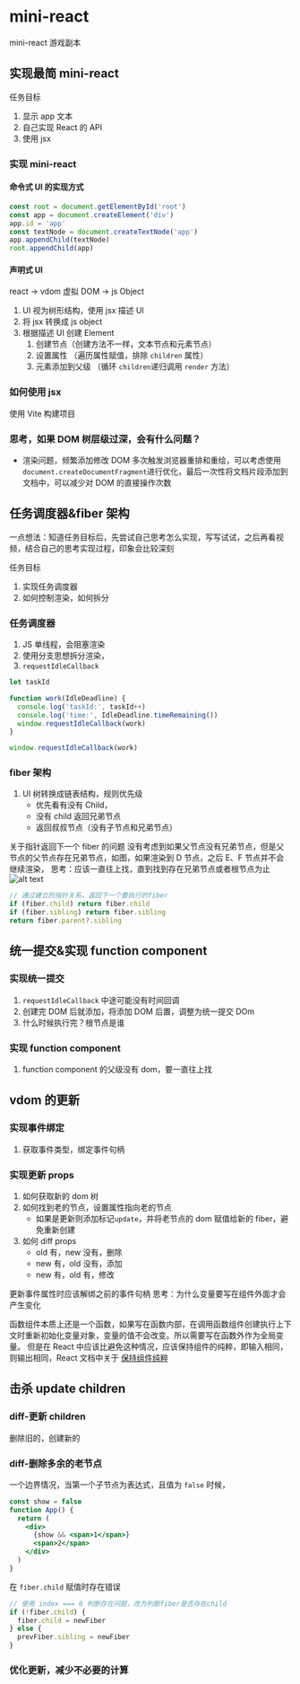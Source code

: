 # mini-react

mini-react 游戏副本

## 实现最简 mini-react

任务目标

1. 显示 app 文本
2. 自己实现 React 的 API
3. 使用 jsx

### 实现 mini-react

#### 命令式 UI 的实现方式

```js
const root = document.getElementById('root')
const app = document.createElement('div')
app.id = 'app'
const textNode = document.createTextNode('app')
app.appendChild(textNode)
root.appendChild(app)
```

#### 声明式 UI

react -> vdom 虚拟 DOM -> js Object

1. UI 视为树形结构，使用 jsx 描述 UI
2. 将 jsx 转换成 js object
3. 根据描述 UI 创建 Element
   1. 创建节点（创建方法不一样，文本节点和元素节点）
   2. 设置属性 （遍历属性赋值，排除 `children` 属性）
   3. 元素添加到父级 （循环 `children`递归调用 `render` 方法）

### 如何使用 jsx

使用 Vite 构建项目

### 思考，如果 DOM 树层级过深，会有什么问题？

- 渲染问题，频繁添加修改 DOM 多次触发浏览器重排和重绘，可以考虑使用`document.createDocumentFragment`进行优化，最后一次性将文档片段添加到文档中，可以减少对 DOM 的直接操作次数

## 任务调度器&fiber 架构

一点想法：知道任务目标后，先尝试自己思考怎么实现，写写试试，之后再看视频，结合自己的思考实现过程，印象会比较深刻

任务目标

1. 实现任务调度器
2. 如何控制渲染，如何拆分

### 任务调度器

1. JS 单线程，会阻塞渲染
2. 使用分支思想拆分渲染，
3. `requestIdleCallback`

```js
let taskId

function work(IdleDeadline) {
  console.log('taskId:', taskId++)
  console.log('time:', IdleDeadline.timeRemaining())
  window.requestIdleCallback(work)
}

window.requestIdleCallback(work)
```

### fiber 架构

1. UI 树转换成链表结构，规则优先级
   - 优先看有没有 Child，
   - 没有 child 返回兄弟节点
   - 返回叔叔节点（没有子节点和兄弟节点）

关于指针返回下一个 fiber 的问题
没有考虑到如果父节点没有兄弟节点，但是父节点的父节点存在兄弟节点，如图，如果渲染到 D 节点，之后 E、F 节点并不会继续渲染，
思考：应该一直往上找，直到找到存在兄弟节点或者根节点为止
![alt text](img.png)

```js
// 通过建立的指针关系，返回下一个要执行的fiber
if (fiber.child) return fiber.child
if (fiber.sibling) return fiber.sibling
return fiber.parent?.sibling
```

## 统一提交&实现 function component

### 实现统一提交

1. `requestIdleCallback` 中途可能没有时间回调
2. 创建完 DOM 后就添加，将添加 DOM 后置，调整为统一提交 DOm
3. 什么时候执行完？根节点是谁

### 实现 function component

1. function component 的父级没有 dom，要一直往上找

## vdom 的更新

### 实现事件绑定

1. 获取事件类型，绑定事件句柄

### 实现更新 props

1. 如何获取新的 dom 树
2. 如何找到老的节点，设置属性指向老的节点
   - 如果是更新则添加标记`update`，并将老节点的 dom 赋值给新的 fiber，避免重新创建
3. 如何 diff props
   - old 有，new 没有，删除
   - new 有，old 没有，添加
   - new 有，old 有，修改

更新事件属性时应该解绑之前的事件句柄
思考：为什么变量要写在组件外面才会产生变化

函数组件本质上还是一个函数，如果写在函数内部，在调用函数组件创建执行上下文时重新初始化变量对象，变量的值不会改变。所以需要写在函数外作为全局变量。
但是在 React 中应该比避免这种情况，应该保持组件的纯粹，即输入相同，则输出相同，React 文档中关于 [保持组件纯粹](https://react.docschina.org/learn/keeping-components-pure)

## 击杀 update children

### diff-更新 children

删除旧的，创建新的

### diff-删除多余的老节点

一个边界情况，当第一个子节点为表达式，且值为 `false` 时候，

```jsx
const show = false
function App() {
  return (
    <div>
      {show && <span>1</span>}
      <span>2</span>
    </div>
  )
}
```

在 `fiber.child` 赋值时存在错误

```js
// 使用 index === 0 判断存在问题，改为判断fiber是否存在child
if (!fiber.child) {
  fiber.child = newFiber
} else {
  prevFiber.sibling = newFiber
}
```

### 优化更新，减少不必要的计算

